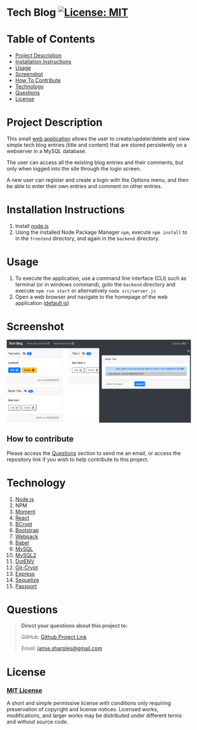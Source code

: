 # Tech Blog      [![License: MIT](https://img.shields.io/badge/License-MIT-yellow.svg)](https://opensource.org/licenses/MIT)

# Table of Contents
- [Project Description](#project-description)
- [Installation Instructions](#installation-instructions)
- [Usage](#usage)
- [Screenshot](#screenshot)
- [How To Contribute](#how-to-contribute)
- [Technology](#technology)
- [Questions](#questions)
- [License](#license)


# Project Description
This small [web application](https://tech-blog-jps.herokuapp.com/) allows the user to create/update/delete and view simple tech blog entries (title and content) that are stored persistently on a webserver in a MySQL database.

The user can access all the existing blog entries and their comments, but only when logged into the site through the login screen.

A new user can register and create a login with the Options menu, and then be able to enter their own entries and comment on other entries.

# Installation Instructions

1.  Install [node.js](http://nodejs.org)
2.  Using the installed Node Package Manager `npm`, execute `npm install` to in the `frontend` directory, and again in the `backend` directory.


# Usage

1. To execute the application, use a command line interface (CLI) such as terminal (or in windows command), goto the `backend` directory and execute `npm run start` or alternatively `node src/server.js`
2. Open a web browser and navigate to the homepage of the web application ([default is](http://localhost:3000))


# Screenshot

![screenshot](./backend/public/img/screenshot.png)

## How to contribute

Please access the [Questions](#questions) section to send me an email, or access the repository link if you wish to help contribute to this project.


# Technology

1. [Node.js](http://nodejs.org)
2. NPM
4. [Moment](https://npmjs.com/package/moment)
5. [React](https://www.npmjs.com/package/react)
6. [BCrypt](https://www.npmjs.com/package/bcrypt)
7. [Bootstrap](https://getbootstrap.com/)
8. [Webpack](https://www.typescriptlang.org/)
9. [Babel](https://babeljs.io/)
10. [MySQL](https://www.mysql.com/)
11. [MySQL2](https://www.npmjs.com/package/mysql2)
12. [DotENV](https://www.npmjs.com/package/dotenv)
13. [Git-Crypt](https://github.com/AGWA/git-crypt)
14. [Express](https://www.npmjs.com/package/express)
15. [Sequelize](https://www.npmjs.com/package/sequelize)
16. [Passport](https://www.npmjs.com/package/passport)


# Questions

>  **Direct your questions about this project to:**
>
>  *GitHub:* [Github Project Link](https://github.com/jsharples777/tech-blog-jps)
>
>  *Email:* [jamie.sharples@gmail.com](mailto:jamie.sharples@gmail.com)

# License

### [MIT License](https://opensource.org/licenses/MIT)
A short and simple permissive license with conditions only requiring preservation of copyright and license notices. Licensed works, modifications, and larger works may be distributed under different terms and without source code.
